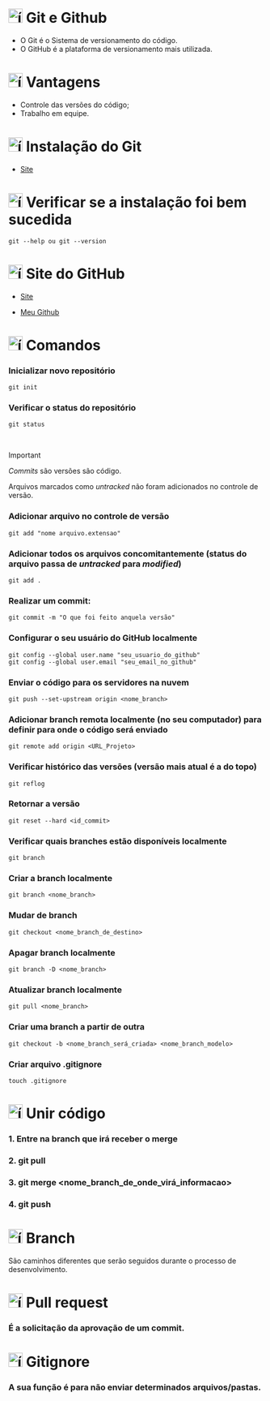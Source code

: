 # <img src="https://github.com/user-attachments/assets/0d980e6c-97de-4add-98c3-7197095c5080" alt="ícone do Github" width="28px"/> Git e Github
- O Git é o Sistema de versionamento do código.
- O GitHub é a plataforma de versionamento mais utilizada.

# <img src="https://github.com/user-attachments/assets/026e6e5d-91fc-4a25-a763-1fc1609c724a" alt="ícone de aprovação" width="28px"/> Vantagens
- Controle das versões do código;
- Trabalho em equipe.

# <img src="https://github.com/user-attachments/assets/51054956-9a97-47e8-b1a6-9b25b0a9eb22" alt="ícone do Git" width="28px"/> Instalação do Git
- [Site](https://git-scm.com/)

# <img src="https://github.com/user-attachments/assets/8170d1f4-0d04-4bf4-8a72-fdc19f96fa08" alt="ícone de verificação" width="28px"/> Verificar se a instalação foi bem sucedida
```
git --help ou git --version
```

# <img src="https://github.com/user-attachments/assets/41411c36-f0eb-4f6d-b546-3f69740b7343" alt="ícone do Github" width="28px"/> Site do GitHub
- [Site](https://github.com/)

- [Meu Github](https://github.com/MatheusADC)

# <img src="https://github.com/user-attachments/assets/d7224906-8501-4478-b29c-5e21c1eaad4e" alt="ícone de terminal" width="28px"/> Comandos
### Inicializar novo repositório
```
git init
```

### Verificar o status do repositório
```
git status
```

<br>

> [!IMPORTANT]  
> _Commits_ são versões são código.
> 
> Arquivos marcados como _untracked_ não foram adicionados no controle de versão.

<p></p>

### Adicionar arquivo no controle de versão
```
git add "nome arquivo.extensao"
```

### Adicionar todos os arquivos concomitantemente (status do arquivo passa de _untracked_ para _modified_)
```
git add .
```

### Realizar um commit:
```
git commit -m "O que foi feito anquela versão"
```

### Configurar o seu usuário do GitHub localmente
```
git config --global user.name "seu_usuario_do_github" 
git config --global user.email "seu_email_no_github"
```

### Enviar o código para os servidores na nuvem
```
git push --set-upstream origin <nome_branch>
```

### Adicionar branch remota localmente (no seu computador) para definir para onde o código será enviado
```
git remote add origin <URL_Projeto>
```

### Verificar histórico das versões (versão mais atual é a do topo)
```
git reflog
```

### Retornar a versão
```
git reset --hard <id_commit>
```

### Verificar quais branches estão disponíveis localmente
```
git branch
```

### Criar a branch localmente
```
git branch <nome_branch>
```

### Mudar de branch
```
git checkout <nome_branch_de_destino>
```

### Apagar branch localmente
```
git branch -D <nome_branch>
````

### Atualizar branch localmente
```
git pull <nome_branch>
```

### Criar uma branch a partir de outra
```
git checkout -b <nome_branch_será_criada> <nome_branch_modelo>
```

### Criar arquivo .gitignore
```
touch .gitignore
```

# <img src="https://github.com/user-attachments/assets/7611d8bf-04cc-4d65-80b5-d283c483a251" alt="ícone de merge" width="28px"/> Unir código
### 1. Entre na branch que irá receber o merge
### 2. git pull
### 3. git merge <nome_branch_de_onde_virá_informacao>
### 4. git push

# <img src="https://github.com/user-attachments/assets/a3ae838d-dd8e-493f-8df3-991e867cd3be" alt="ícone de barnches" width="28px"/> Branch
São caminhos diferentes que serão seguidos durante o processo de desenvolvimento.

# <img src="https://github.com/user-attachments/assets/d5427377-11a1-47fd-bc2c-23b211ad3e8a" alt="ícone de pull request" width="28px"/> Pull request 
### É a solicitação da aprovação de um commit.

# <img src="https://github.com/user-attachments/assets/6dff2470-e8c7-4ec5-8ba1-c7ddf6042cab" alt="ícone de git ignore" width="28px"/> Gitignore
### A sua função é para não enviar determinados arquivos/pastas.
